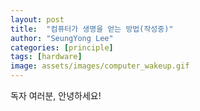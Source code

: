 ```yaml
---
layout: post
title:  "컴퓨터가 생명을 얻는 방법(작성중)"
author: "SeungYong Lee"
categories: [principle]
tags: [hardware]
image: assets/images/computer_wakeup.gif
---
```

독자 여러분, 안녕하세요!

